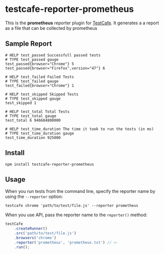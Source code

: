 # testcafe-reporter-prometheus

This is the **prometheus** reporter plugin for [TestCafe](http://devexpress.github.io/testcafe).
It generates a a report as a file that can be collected by prometheus

## Sample Report

```
# HELP test_passed Successfull passed tests
# TYPE test_passed gauge
test_passed{browser="Chrome"} 5
test_passed{browser="Firefox",version="47"} 6

# HELP test_failed Failed Tests
# TYPE test_failed gauge
test_failed{browser="Chrome"} 1

# HELP test_skipped Skipped Tests
# TYPE test_skipped gauge
test_skipped 1

# HELP test_total Total Tests
# TYPE test_total gauge
test_total 6 946684800000

# HELP test_time_duration The time it took to run the tests (in ms)
# TYPE test_time_duration gauge
test_time_duration 925000
```

## Install

```
npm install testcafe-reporter-prometheus
```

## Usage

When you run tests from the command line, specify the reporter name by using the `--reporter` option:

```
testcafe chrome 'path/to/test/file.js' --reporter prometheus
```


When you use API, pass the reporter name to the `reporter()` method:

```js
testCafe
    .createRunner()
    .src('path/to/test/file.js')
    .browsers('chrome')
    .reporter('prometheus', 'prometheus.txt') // <-
    .run();
```
